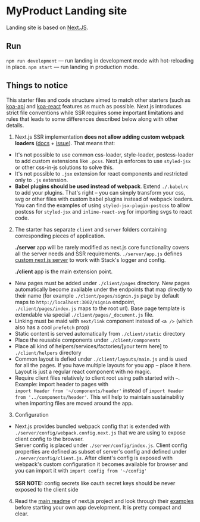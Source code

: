 # MyProduct Landing site

Landing site is based on [Next.JS](https://github.com/zeit/next.js).

## Run

`npm run development` — run landing in development mode with hot-reloading in place.
`npm start` — run landing in production mode.

## Things to notice
This starter files and code structure aimed to match other starters (such as [koa-api](https://github.com/auxilincom/koa-api-starter) and [koa-react](https://github.com/auxilincom/koa-react-starter) features as much as possible.
Next.js introduces strict file conventions while SSR requires some important limitations and rules that leads to some differences described below along with other details.

1. Next.js SSR implementation **does not allow adding custom webpack loaders** ([docs](https://github.com/zeit/next.js/#customizing-webpack-config) + [issue](https://github.com/zeit/next.js/issues/1245)). That means that:
  - It's not possible to use common css-loader, style-loader, postcss-loader to add custom extensions like `.pcss`. Next.js enforces to use `styled-jsx` or other css-in-js solutions to solve this.
  - It's not possible to `.jsx` extension for react components and restricted only to `.js` extension.
  - **Babel plugins should be used instead of webpack**. Extend `./.babelrc` to add your plugins. That's right – you can simply transform your css, svg or other files with custom babel plugins instead of webpack loaders. <br/>
  You can find the examples of using `styled-jsx-plugin-postcss` to allow postcss for `styled-jsx` and `inline-react-svg` for importing svgs to react code.

2. The starter has separate `client` and `server` folders containing corresponding pieces of application. <br/>

   **./server** app will be rarely modified as next.js core functionality covers all the server needs and SSR requirements. `./server/app.js` defines [custom next.js server](https://github.com/zeit/next.js/#custom-server-and-routing) to work with Stack's logger and config. <br />

   **./client** app is the main extension point.
  - New pages must be added under `./client/pages` directory. New pages automatically become available under the endpoints that map directly to their name (for example `./client/pages/signin.js` page by default maps to `http://localhost:3002/signin` endpoint, `./client/pages/index.js` maps to the root url). Base page template is extendable via special `./client/pages/_document.js` file.
  - Linking must be maid with `next/link` component instead of `<a />` (which also has a cool `prefetch` prop)
  - Static content is served automatically from `./client/static` directory
  - Place the reusable components under `./client/components`
  - Place all kind of helpers/services/factories/[your term here] to `./client/helpers` directory
  - Common layout is defied under `./client/layouts/main.js` and is used for all the pages. If you have multiple layouts for you app – place it here. Layout is just a regular react component with no magic.
  - Require client files relatively to client root using path started with `~`. <br/>
  Example: import header to pages with <br />
  `import Header from '~/components/header'` instead of `import Header from '../components/header'`. This will help to maintain sustainability when importing files are moved around the app.

3. Configuration
  - Next.js provides bundled webpack config that is extended with `./server/config/webpack.config.next.js` that we are using to expose client config to the browser. <br />
  Server config is placed under `./server/config/index.js`. Client config properties are defined as subset of server's config and defined under `./server/config/client.js`. After client's config is exposed with webpack's custom configuration it becomes available for browser and you can import it with `import config from '~/config'` <br />  <br />
  **SSR NOTE:** config secrets like oauth secret keys should be never exposed to the client side

4. Read the [main readme](https://github.com/zeit/next.js)  of next.js project and look through their [examples](https://github.com/zeit/next.js/tree/canary/examples) before starting your own app development. It is pretty compact and clear.

